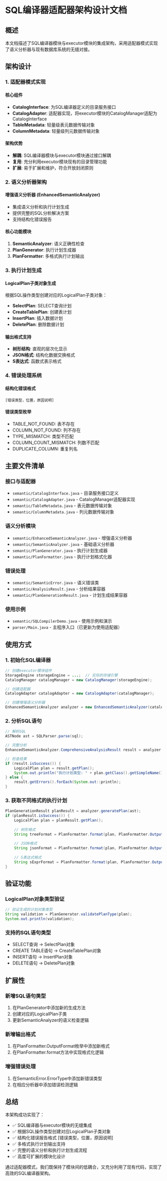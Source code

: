 # SQL编译器适配器架构设计文档

## 概述

本文档描述了SQL编译器模块与executor模块的集成架构，采用适配器模式实现了语义分析器与现有数据库系统的无缝对接。

## 架构设计

### 1. 适配器模式实现

#### 核心组件
- **CatalogInterface**: 为SQL编译器定义的目录服务接口
- **CatalogAdapter**: 适配器实现，将executor模块的CatalogManager适配为CatalogInterface
- **TableMetadata**: 轻量级表元数据传输对象
- **ColumnMetadata**: 轻量级列元数据传输对象

#### 架构优势
- **解耦**: SQL编译器模块与executor模块通过接口解耦
- **复用**: 充分利用executor模块现有的目录管理功能
- **扩展**: 易于扩展和维护，符合开放封闭原则

### 2. 语义分析器架构

#### 增强语义分析器 (EnhancedSemanticAnalyzer)
- 集成语义分析和执行计划生成
- 提供完整的SQL分析解决方案
- 支持结构化错误报告

#### 核心功能模块
1. **SemanticAnalyzer**: 语义正确性检查
2. **PlanGenerator**: 执行计划生成器
3. **PlanFormatter**: 多格式执行计划输出

### 3. 执行计划生成

#### LogicalPlan子类对象生成
根据SQL操作类型创建对应的LogicalPlan子类对象：
- **SelectPlan**: SELECT查询计划
- **CreateTablePlan**: 创建表计划
- **InsertPlan**: 插入数据计划  
- **DeletePlan**: 删除数据计划

#### 输出格式支持
- **树形结构**: 直观的层次化显示
- **JSON格式**: 结构化数据交换格式
- **S表达式**: 函数式表示格式

### 4. 错误处理系统

#### 结构化错误格式
```
[错误类型，位置，原因说明]
```

#### 错误类型枚举
- TABLE_NOT_FOUND: 表不存在
- COLUMN_NOT_FOUND: 列不存在
- TYPE_MISMATCH: 类型不匹配
- COLUMN_COUNT_MISMATCH: 列数不匹配
- DUPLICATE_COLUMN: 重复列名

## 主要文件清单

### 接口与适配器
- `semantic/CatalogInterface.java` - 目录服务接口定义
- `semantic/CatalogAdapter.java` - CatalogManager适配器实现
- `semantic/TableMetadata.java` - 表元数据传输对象
- `semantic/ColumnMetadata.java` - 列元数据传输对象

### 语义分析模块
- `semantic/EnhancedSemanticAnalyzer.java` - 增强语义分析器
- `semantic/SemanticAnalyzer.java` - 基础语义分析器
- `semantic/PlanGenerator.java` - 执行计划生成器
- `semantic/PlanFormatter.java` - 执行计划格式化器

### 错误处理
- `semantic/SemanticError.java` - 语义错误类
- `semantic/AnalysisResult.java` - 分析结果容器
- `semantic/PlanGenerationResult.java` - 计划生成结果容器

### 使用示例
- `semantic/SQLCompilerDemo.java` - 使用示例和演示
- `parser/Main.java` - 主程序入口（已更新为使用适配器）

## 使用方式

### 1. 初始化SQL编译器
```java
// 创建executor模块组件
StorageEngine storageEngine = ...;  // 实际的存储引擎
CatalogManager catalogManager = new CatalogManager(storageEngine);

// 创建适配器
CatalogAdapter catalogAdapter = new CatalogAdapter(catalogManager);

// 创建增强语义分析器
EnhancedSemanticAnalyzer analyzer = new EnhancedSemanticAnalyzer(catalogAdapter);
```

### 2. 分析SQL语句
```java
// 解析SQL
ASTNode ast = SQLParser.parse(sql);

// 完整分析
EnhancedSemanticAnalyzer.ComprehensiveAnalysisResult result = analyzer.analyze(ast);

// 检查结果
if (result.isSuccess()) {
    LogicalPlan plan = result.getPlan();
    System.out.println("执行计划类型: " + plan.getClass().getSimpleName());
} else {
    result.getErrors().forEach(System.out::println);
}
```

### 3. 获取不同格式的执行计划
```java
PlanGenerationResult planResult = analyzer.generatePlan(ast);
if (planResult.isSuccess()) {
    LogicalPlan plan = planResult.getPlan();
    
    // 树形格式
    String treeFormat = PlanFormatter.format(plan, PlanFormatter.OutputFormat.TREE);
    
    // JSON格式
    String jsonFormat = PlanFormatter.format(plan, PlanFormatter.OutputFormat.JSON);
    
    // S表达式格式
    String sExprFormat = PlanFormatter.format(plan, PlanFormatter.OutputFormat.S_EXPR);
}
```

## 验证功能

### LogicalPlan对象类型验证
```java
// 验证生成的计划对象类型
String validation = PlanGenerator.validatePlanType(plan);
System.out.println(validation);
```

### 支持的SQL语句类型
- SELECT查询 → SelectPlan对象
- CREATE TABLE语句 → CreateTablePlan对象  
- INSERT语句 → InsertPlan对象
- DELETE语句 → DeletePlan对象

## 扩展性

### 新增SQL语句类型
1. 在PlanGenerator中添加新的生成方法
2. 创建对应的LogicalPlan子类
3. 更新SemanticAnalyzer的语义检查逻辑

### 新增输出格式
1. 在PlanFormatter.OutputFormat枚举中添加新格式
2. 在PlanFormatter.format方法中实现格式化逻辑

### 增强错误处理
1. 在SemanticError.ErrorType中添加新错误类型
2. 在相应分析器中添加错误检测逻辑

## 总结

本架构成功实现了：
- ✅ SQL编译器与executor模块的无缝集成
- ✅ 根据SQL操作类型创建对应LogicalPlan子类对象
- ✅ 结构化错误报告格式 [错误类型，位置，原因说明]
- ✅ 多格式执行计划输出支持
- ✅ 完整的语义分析和执行计划生成流程
- ✅ 高度可扩展的模块化设计

通过适配器模式，我们既保持了模块间的低耦合，又充分利用了现有代码，实现了高效的SQL编译器架构。
